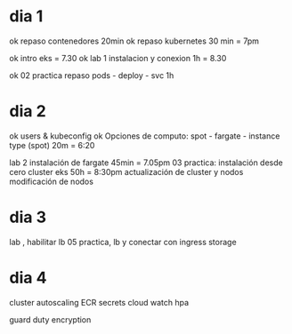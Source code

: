 # dia 1
ok repaso contenedores 20min
ok repaso kubernetes 30 min  = 7pm

ok intro eks = 7.30
ok lab 1 instalacion y conexion 1h = 8.30

ok 02 practica  repaso  pods - deploy - svc 1h

# dia 2
ok users & kubeconfig
ok Opciones de computo: spot - fargate - instance type (spot) 20m = 6:20

lab 2 instalación de fargate 45min = 7.05pm
03 practica: instalación desde cero cluster eks 50h = 8:30pm
actualización de cluster y nodos
modificación de nodos

# dia 3
lab , habilitar lb
05 practica, lb y conectar con ingress
storage



# dia 4
cluster autoscaling
ECR
secrets
cloud watch
hpa

guard duty
encryption








